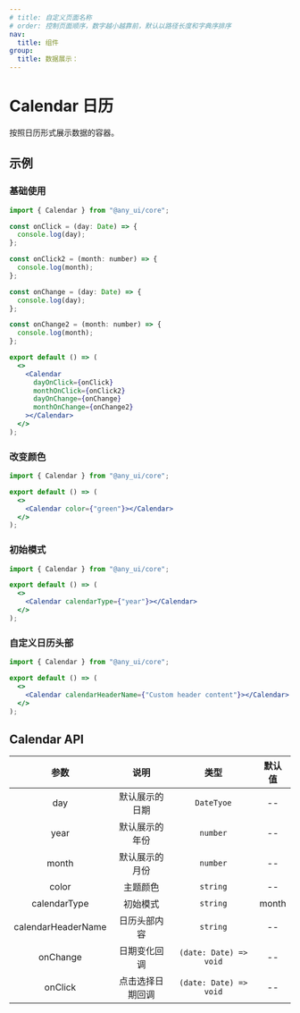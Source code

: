 ```yaml
---
# title: 自定义页面名称
# order: 控制页面顺序，数字越小越靠前，默认以路径长度和字典序排序
nav:
  title: 组件
group:
  title: 数据展示：
---
```


# Calendar 日历

按照日历形式展示数据的容器。

## 示例

### 基础使用

```jsx
import { Calendar } from "@any_ui/core";

const onClick = (day: Date) => {
  console.log(day);
};

const onClick2 = (month: number) => {
  console.log(month);
};

const onChange = (day: Date) => {
  console.log(day);
};

const onChange2 = (month: number) => {
  console.log(month);
};

export default () => (
  <>
    <Calendar
      dayOnClick={onClick}
      monthOnClick={onClick2}
      dayOnChange={onChange}
      monthOnChange={onChange2}
    ></Calendar>
  </>
);
```

### 改变颜色

```jsx
import { Calendar } from "@any_ui/core";

export default () => (
  <>
    <Calendar color={"green"}></Calendar>
  </>
);
```

### 初始模式

```jsx
import { Calendar } from "@any_ui/core";

export default () => (
  <>
    <Calendar calendarType={"year"}></Calendar>
  </>
);
```

### 自定义日历头部

```jsx
import { Calendar } from "@any_ui/core";

export default () => (
  <>
    <Calendar calendarHeaderName={"Custom header content"}></Calendar>
  </>
);
```

## Calendar API

|        参数        |       说明       |          类型          | 默认值 |
| :----------------: | :--------------: | :--------------------: | :----: |
|        day         |  默认展示的日期  |       `DateTyoe`       |   --   |
|        year        |  默认展示的年份  |        `number`        |   --   |
|       month        |  默认展示的月份  |        `number`        |   --   |
|       color        |     主题颜色     |        `string`        |   --   |
|    calendarType    |     初始模式     |        `string`        | month  |
| calendarHeaderName |   日历头部内容   |        `string`        |   --   |
|      onChange      |   日期变化回调   | `(date: Date) => void` |   --   |
|      onClick       | 点击选择日期回调 | `(date: Date) => void` |   --   |
